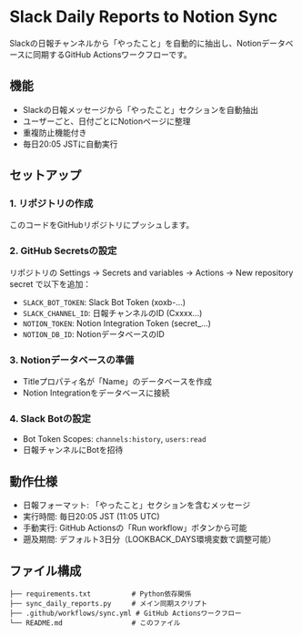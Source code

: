 # Slack Daily Reports to Notion Sync

Slackの日報チャンネルから「やったこと」を自動的に抽出し、Notionデータベースに同期するGitHub Actionsワークフローです。

## 機能

- Slackの日報メッセージから「やったこと」セクションを自動抽出
- ユーザーごと、日付ごとにNotionページに整理
- 重複防止機能付き
- 毎日20:05 JSTに自動実行

## セットアップ

### 1. リポジトリの作成
このコードをGitHubリポジトリにプッシュします。

### 2. GitHub Secretsの設定
リポジトリの Settings → Secrets and variables → Actions → New repository secret で以下を追加：

- `SLACK_BOT_TOKEN`: Slack Bot Token (xoxb-...)
- `SLACK_CHANNEL_ID`: 日報チャンネルのID (Cxxxx...)
- `NOTION_TOKEN`: Notion Integration Token (secret_...)
- `NOTION_DB_ID`: NotionデータベースのID

### 3. Notionデータベースの準備
- Titleプロパティ名が「Name」のデータベースを作成
- Notion Integrationをデータベースに接続

### 4. Slack Botの設定
- Bot Token Scopes: `channels:history`, `users:read`
- 日報チャンネルにBotを招待

## 動作仕様

- 日報フォーマット: 「やったこと」セクションを含むメッセージ
- 実行時間: 毎日20:05 JST (11:05 UTC)
- 手動実行: GitHub Actionsの「Run workflow」ボタンから可能
- 遡及期間: デフォルト3日分（LOOKBACK_DAYS環境変数で調整可能）

## ファイル構成

```
├── requirements.txt          # Python依存関係
├── sync_daily_reports.py     # メイン同期スクリプト
├── .github/workflows/sync.yml # GitHub Actionsワークフロー
└── README.md                 # このファイル
```
